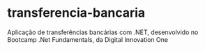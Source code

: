 # transferencia-bancaria
Aplicação de transferências bancárias com .NET, desenvolvido no Bootcamp .Net Fundamentals, da Digital Innovation One
